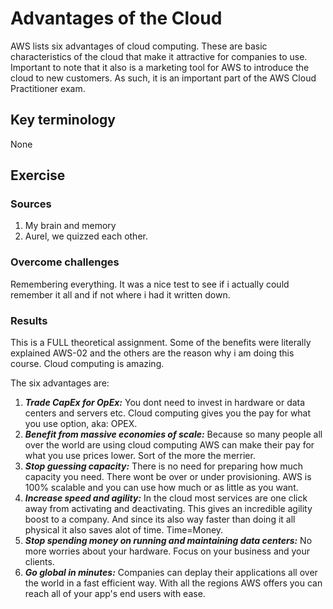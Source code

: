 # Advantages of the Cloud
AWS lists six advantages of cloud computing. These are basic characteristics of the cloud that make it attractive for companies to use. Important to note that it also is a marketing tool for AWS to introduce the cloud to new customers. As such, it is an important part of the AWS Cloud Practitioner exam.



## Key terminology
None





## Exercise
### Sources
1. My brain and memory
2. Aurel, we quizzed each other.



### Overcome challenges
Remembering everything. It was a nice test to see if i actually could remember it all and if not where i had it written down.

### Results

This is a FULL theoretical assignment. Some of the benefits were literally explained AWS-02 and the others are the reason why i am doing this course. Cloud computing is amazing. 

The six advantages are:
1. ***Trade CapEx for OpEx:*** You dont need to invest in hardware or data centers and servers etc. Cloud computing gives you the pay for what you use option, aka: OPEX.
2. ***Benefit from massive economies of scale:*** Because so many people all over the world are using cloud computing AWS can make their pay for what you use prices lower. Sort of the more the merrier.
3. ***Stop guessing capacity:*** There is no need for preparing how much capacity you need. There wont be over or under provisioning. AWS is 100% scalable and you can use how much or as little as you want.
4. ***Increase speed and agility:*** In the cloud most services are one click away from activating and deactivating. This gives an incredible agility boost to a company. And since its also way faster than doing it all physical it also saves alot of time. Time=Money.
5. ***Stop spending money on running and maintaining data centers:***
No more worries about your hardware. Focus on your business and your clients.
6. ***Go global in minutes:*** Companies can deplay their applications all over the world in a fast efficient way. With all the regions AWS offers you can reach all of your app's end users with ease.

